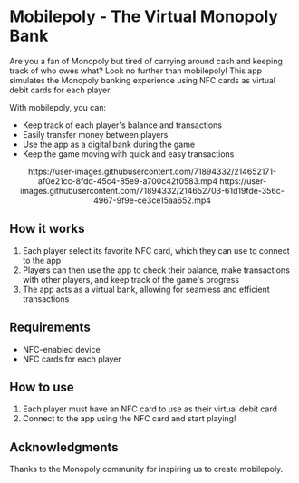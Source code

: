 # Mobilepoly - The Virtual Monopoly Bank

Are you a fan of Monopoly but tired of carrying around cash and keeping track of who owes what? Look no further than mobilepoly! This app simulates the Monopoly banking experience using NFC cards as virtual debit cards for each player. 

With mobilepoly, you can:
- Keep track of each player's balance and transactions
- Easily transfer money between players
- Use the app as a digital bank during the game
- Keep the game moving with quick and easy transactions

<p align="center">
  https://user-images.githubusercontent.com/71894332/214652171-af0e21cc-8fdd-45c4-85e9-a700c42f0583.mp4
  https://user-images.githubusercontent.com/71894332/214652703-61d19fde-356c-4967-9f9e-ce3ce15aa652.mp4
</p>

## How it works
1. Each player select its favorite NFC card, which they can use to connect to the app
2. Players can then use the app to check their balance, make transactions with other players, and keep track of the game's progress
3. The app acts as a virtual bank, allowing for seamless and efficient transactions

## Requirements
- NFC-enabled device
- NFC cards for each player

## How to use
1. Each player must have an NFC card to use as their virtual debit card
3. Connect to the app using the NFC card and start playing!

## Acknowledgments
Thanks to the Monopoly community for inspiring us to create mobilepoly.



